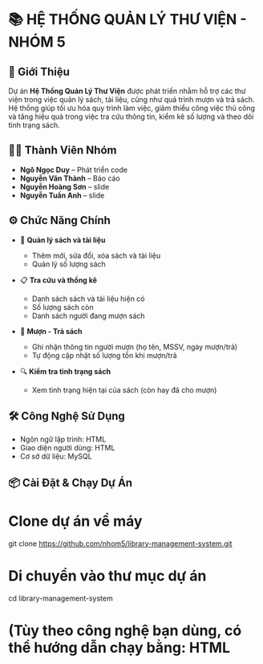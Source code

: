 # 📚 HỆ THỐNG QUẢN LÝ THƯ VIỆN - NHÓM 5

## 🧾 Giới Thiệu

Dự án **Hệ Thống Quản Lý Thư Viện** được phát triển nhằm hỗ trợ các thư viện trong việc quản lý sách, tài liệu, cũng như quá trình mượn và trả sách. Hệ thống giúp tối ưu hóa quy trình làm việc, giảm thiểu công việc thủ công và tăng hiệu quả trong việc tra cứu thông tin, kiểm kê số lượng và theo dõi tình trạng sách.

## 👨‍💻 Thành Viên Nhóm

- **Ngô Ngọc Duy** – Phát triển code
- **Nguyễn Văn Thành** – Báo cáo
- **Nguyễn Hoàng Sơn** – slide
- **Nguyễn Tuấn Anh** – slide

## ⚙️ Chức Năng Chính

- 📘 **Quản lý sách và tài liệu**
  - Thêm mới, sửa đổi, xóa sách và tài liệu
  - Quản lý số lượng sách
- 📋 **Tra cứu và thống kê**
  - Danh sách sách và tài liệu hiện có
  - Số lượng sách còn
  - Danh sách người đang mượn sách

- 🔄 **Mượn - Trả sách**
  - Ghi nhận thông tin người mượn (họ tên, MSSV, ngày mượn/trả)
  - Tự động cập nhật số lượng tồn khi mượn/trả

- 🔍 **Kiểm tra tình trạng sách**
  - Xem tình trạng hiện tại của sách (còn hay đã cho mượn)

## 🛠️ Công Nghệ Sử Dụng

- Ngôn ngữ lập trình: HTML
- Giao diện người dùng: HTML
- Cơ sở dữ liệu: MySQL

## 📦 Cài Đặt & Chạy Dự Án

# Clone dự án về máy
git clone https://github.com/nhom5/library-management-system.git

# Di chuyển vào thư mục dự án
cd library-management-system

# (Tùy theo công nghệ bạn dùng, có thể hướng dẫn chạy bằng: HTML
